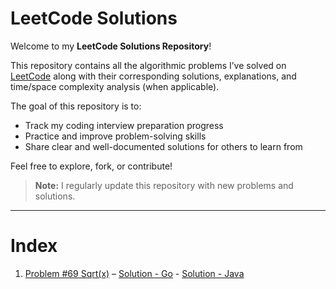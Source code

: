 # LeetCode Solutions

Welcome to my **LeetCode Solutions Repository**!

This repository contains all the algorithmic problems I’ve solved on [LeetCode](https://leetcode.com/) along with their corresponding solutions, explanations, and time/space complexity analysis (when applicable).

The goal of this repository is to:

- Track my coding interview preparation progress
- Practice and improve problem-solving skills
- Share clear and well-documented solutions for others to learn from

Feel free to explore, fork, or contribute!

> **Note:** I regularly update this repository with new problems and solutions.

---

# **Index**

1. [Problem #69 Sqrt(x)](https://leetcode.com/problems/sqrtx/) – [Solution - Go](./problems/sqrt.go) - [Solution - Java](./problems/sqrt.java)
